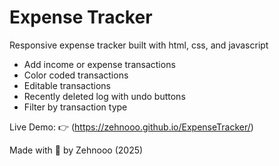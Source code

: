 # Expense Tracker

Responsive expense tracker built with html, css, and javascript

- Add income or expense transactions
- Color coded transactions
- Editable transactions
- Recently deleted log with undo buttons
- Filter by transaction type

Live Demo: 👉 (https://zehnooo.github.io/ExpenseTracker/)

Made with 🤍 by Zehnooo (2025)

